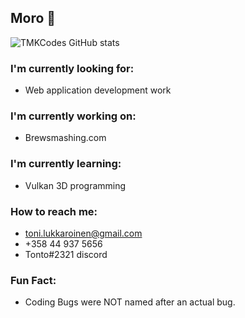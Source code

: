 ## Moro 👋

![TMKCodes GitHub stats](https://github-readme-stats.vercel.app/api?username=tmkcodes&theme=dark&show_icons=true)

### I'm currently looking for:
 * Web application development work

### I'm currently working on: 
 * Brewsmashing.com

### I'm currently learning:
 * Vulkan 3D programming

### How to reach me:
 * toni.lukkaroinen@gmail.com
 * +358 44 937 5656
 * Tonto#2321 discord

### Fun Fact:
 * Coding Bugs were NOT named after an actual bug.
